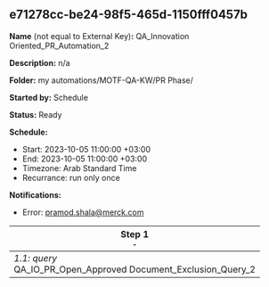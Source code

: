 ## e71278cc-be24-98f5-465d-1150fff0457b

**Name** (not equal to External Key)**:** QA_Innovation Oriented_PR_Automation_2

**Description:** n/a

**Folder:** my automations/MOTF-QA-KW/PR Phase/

**Started by:** Schedule

**Status:** Ready

**Schedule:**

* Start: 2023-10-05 11:00:00 +03:00
* End: 2023-10-05 11:00:00 +03:00
* Timezone: Arab Standard Time
* Recurrance: run only once

**Notifications:**

* Error: pramod.shala@merck.com

| Step 1<br>_<small>-</small>_ |
| --- |
| _1.1: query_<br>QA_IO_PR_Open_Approved Document_Exclusion_Query_2 |
